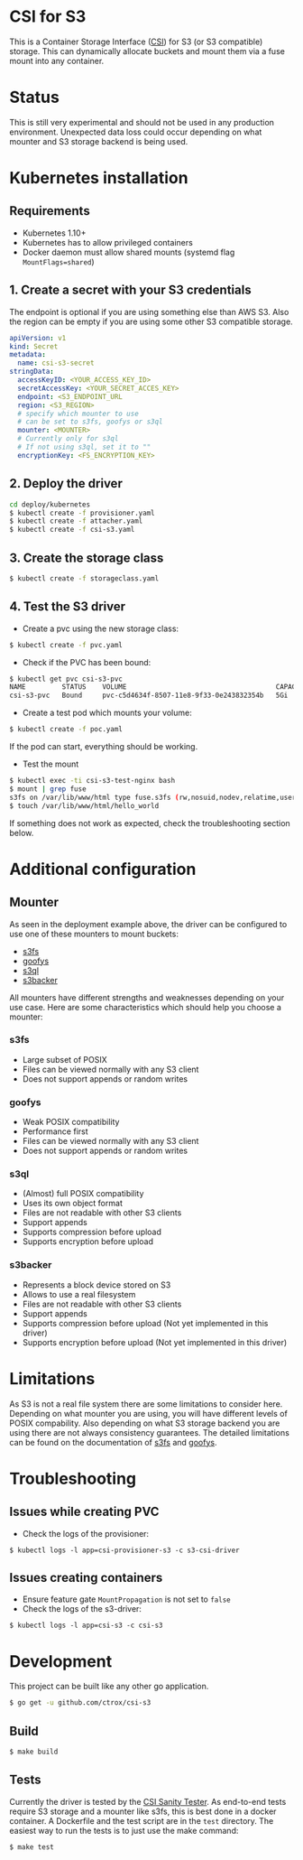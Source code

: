 # CSI for S3
This is a Container Storage Interface ([CSI](https://github.com/container-storage-interface/spec/blob/master/spec.md)) for S3 (or S3 compatible) storage. This can dynamically allocate buckets and mount them via a fuse mount into any container.

# Status
This is still very experimental and should not be used in any production environment. Unexpected data loss could occur depending on what mounter and S3 storage backend is being used.

# Kubernetes installation
## Requirements
* Kubernetes 1.10+
* Kubernetes has to allow privileged containers
* Docker daemon must allow shared mounts (systemd flag `MountFlags=shared`)

## 1. Create a secret with your S3 credentials
The endpoint is optional if you are using something else than AWS S3. Also the region can be empty if you are using some other S3 compatible storage.
```yaml
apiVersion: v1
kind: Secret
metadata:
  name: csi-s3-secret
stringData:
  accessKeyID: <YOUR_ACCESS_KEY_ID>
  secretAccessKey: <YOUR_SECRET_ACCES_KEY>
  endpoint: <S3_ENDPOINT_URL
  region: <S3_REGION>
  # specify which mounter to use
  # can be set to s3fs, goofys or s3ql
  mounter: <MOUNTER>
  # Currently only for s3ql
  # If not using s3ql, set it to ""
  encryptionKey: <FS_ENCRYPTION_KEY>
```

## 2. Deploy the driver
```bash
cd deploy/kubernetes
$ kubectl create -f provisioner.yaml
$ kubectl create -f attacher.yaml
$ kubectl create -f csi-s3.yaml
```

## 3. Create the storage class
```bash
$ kubectl create -f storageclass.yaml
```

## 4. Test the S3 driver
* Create a pvc using the new storage class:
```bash
$ kubectl create -f pvc.yaml
```
* Check if the PVC has been bound:
```bash
$ kubectl get pvc csi-s3-pvc
NAME         STATUS    VOLUME                                     CAPACITY   ACCESS MODES   STORAGECLASS   AGE
csi-s3-pvc   Bound     pvc-c5d4634f-8507-11e8-9f33-0e243832354b   5Gi        RWX            csi-s3         9s
```
* Create a test pod which mounts your volume:
```bash
$ kubectl create -f poc.yaml
```
If the pod can start, everything should be working.

* Test the mount
```bash
$ kubectl exec -ti csi-s3-test-nginx bash
$ mount | grep fuse
s3fs on /var/lib/www/html type fuse.s3fs (rw,nosuid,nodev,relatime,user_id=0,group_id=0,allow_other)
$ touch /var/lib/www/html/hello_world
```
If something does not work as expected, check the troubleshooting section below.

# Additional configuration
## Mounter
As seen in the deployment example above, the driver can be configured to use one of these mounters to mount buckets:

* [s3fs](https://github.com/s3fs-fuse/s3fs-fuse)
* [goofys](https://github.com/kahing/goofys)
* [s3ql](https://github.com/s3ql/s3ql)
* [s3backer](https://github.com/archiecobbs/s3backer)

All mounters have different strengths and weaknesses depending on your use case. Here are some characteristics which should help you choose a mounter:

### s3fs
* Large subset of POSIX
* Files can be viewed normally with any S3 client
* Does not support appends or random writes

### goofys
* Weak POSIX compatibility
* Performance first
* Files can be viewed normally with any S3 client
* Does not support appends or random writes

### s3ql
* (Almost) full POSIX compatibility
* Uses its own object format
* Files are not readable with other S3 clients
* Support appends
* Supports compression before upload
* Supports encryption before upload

### s3backer
* Represents a block device stored on S3
* Allows to use a real filesystem
* Files are not readable with other S3 clients
* Support appends
* Supports compression before upload (Not yet implemented in this driver)
* Supports encryption before upload (Not yet implemented in this driver)

# Limitations
As S3 is not a real file system there are some limitations to consider here. Depending on what mounter you are using, you will have different levels of POSIX compability. Also depending on what S3 storage backend you are using there are not always consistency guarantees. The detailed limitations can be found on the documentation of [s3fs](https://github.com/s3fs-fuse/s3fs-fuse#limitations) and [goofys](https://github.com/kahing/goofys#current-status).

# Troubleshooting
## Issues while creating PVC
* Check the logs of the provisioner:
```
$ kubectl logs -l app=csi-provisioner-s3 -c s3-csi-driver
```

## Issues creating containers
* Ensure feature gate `MountPropagation` is not set to `false`
* Check the logs of the s3-driver:
```
$ kubectl logs -l app=csi-s3 -c csi-s3
```

# Development
This project can be built like any other go application.
```bash
$ go get -u github.com/ctrox/csi-s3
```
## Build
```bash
$ make build
```
## Tests
Currently the driver is tested by the [CSI Sanity Tester](https://github.com/kubernetes-csi/csi-test/tree/master/pkg/sanity). As end-to-end tests require S3 storage and a mounter like s3fs, this is best done in a docker container. A Dockerfile and the test script are in the `test` directory. The easiest way to run the tests is to just use the make command:
```bash
$ make test
```
